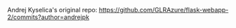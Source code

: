 Andrej Kyselica's original repo:
https://github.com/GLRAzure/flask-webapp-2/commits?author=andrejpk

